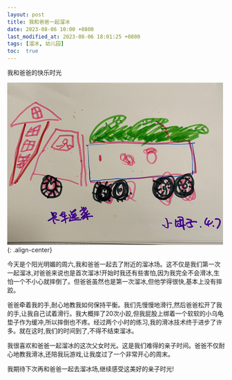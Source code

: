 ```yaml
---
layout: post
title: 我和爸爸一起溜冰
date: 2023-08-06 10:00 +0800
last_modified_at: 2023-08-06 18:01:25 +0800
tags: [溜冰, 幼儿园]
toc:  true
---
```

我和爸爸的快乐时光

 <img src="/images/posts/2023-08-26/送菜车.JPG">{: .align-center}

今天是个阳光明媚的周六,我和爸爸一起去了附近的溜冰场。这不仅是我们第一次一起溜冰,对爸爸来说也是首次溜冰!开始时我还有些害怕,因为我完全不会滑冰,生怕一个不小心就摔倒了。但爸爸虽然也是第一次溜冰,但他学得很快,基本上没有摔跤。

爸爸牵着我的手,耐心地教我如何保持平衡。我们先慢慢地滑行,然后爸爸松开了我的手,让我自己试着滑行。我大概摔了20次小跤,但我屁股上绑着一个软软的小乌龟垫子作为缓冲,所以摔倒也不疼。经过两个小时的练习,我的滑冰技术终于进步了许多。就在这时,我们的时间到了,不得不结束溜冰。

我很喜欢和爸爸一起溜冰的这次父女时光。这是我们难得的亲子时间。爸爸不仅耐心地教我滑冰,还陪我玩游戏,让我度过了一个非常开心的周末。

我期待下次再和爸爸一起去溜冰场,继续感受这美好的亲子时光!

